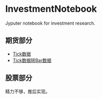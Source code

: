 # InvestmentNotebook

Jyputer notebook for investment research.


## 期货部分

- [Tick数据](tick_data.ipynb)
- [Tick数据转Bar数据](tick2bar.ipynb)


## 股票部分

精力不够，推后实现。
